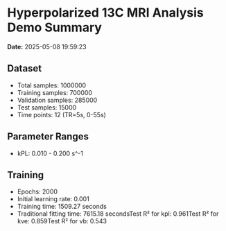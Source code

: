 # Hyperpolarized 13C MRI Analysis Demo Summary

**Date:** 2025-05-08 19:59:23

## Dataset
- Total samples: 1000000
- Training samples: 700000
- Validation samples: 285000
- Test samples: 15000
- Time points: 12 (TR=5s, 0-55s)

## Parameter Ranges
- kPL: 0.010 - 0.200 s^-1
## Training
- Epochs: 2000
- Initial learning rate: 0.001
- Training time: 1509.27 seconds
- Traditional fitting time: 7615.18 secondsTest R² for kpl: 0.961Test R² for kve: 0.859Test R² for vb:  0.543